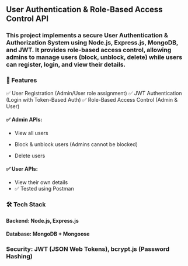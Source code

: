 ## User Authentication & Role-Based Access Control API

### This project implements a secure User Authentication & Authorization System using Node.js, Express.js, MongoDB, and JWT. It provides role-based access control, allowing admins to manage users (block, unblock, delete) while users can register, login, and view their details.

### 🚀 Features

✅ User Registration (Admin/User role assignment)
✅ JWT Authentication (Login with Token-Based Auth)
✅ Role-Based Access Control (Admin & User)
#### ✅ Admin APIs:

* View all users

* Block & unblock users (Admins cannot be blocked)

* Delete users

#### ✅ User APIs:

* View their own details
* ✅ Tested using Postman

### 🛠 Tech Stack

#### Backend: Node.js, Express.js

#### Database: MongoDB + Mongoose

### Security: JWT (JSON Web Tokens), bcrypt.js (Password Hashing)

